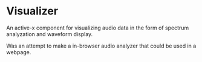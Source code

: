 # Visualizer
An active-x component for visualizing audio data in the form of spectrum analyzation and waveform display.

Was an attempt to make a in-browser audio analyzer that could be used in a webpage.
